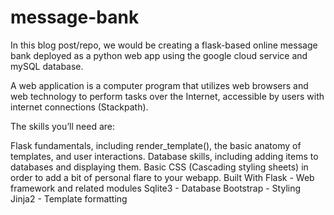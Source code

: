 # message-bank

In this blog post/repo, we would be creating a flask-based online message bank deployed as a python web app using the google cloud service and mySQL database.

A web application is a computer program that utilizes web browsers and web technology to perform tasks over the Internet, accessible by users with internet connections (Stackpath).

The skills you’ll need are:

Flask fundamentals, including render_template(), the basic anatomy of templates, and user interactions.
Database skills, including adding items to databases and displaying them.
Basic CSS (Cascading styling sheets) in order to add a bit of personal flare to your webapp.
Built With Flask - Web framework and related modules
Sqlite3 - Database
Bootstrap - Styling
Jinja2 - Template formatting
